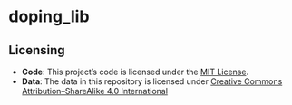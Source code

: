# doping_lib

## Licensing

- **Code**: This project’s code is licensed under the [MIT License](./LICENSE).
- **Data**: The data in this repository is licensed under 
  [Creative Commons Attribution–ShareAlike 4.0 International](https://creativecommons.org/licenses/by-sa/4.0/)

